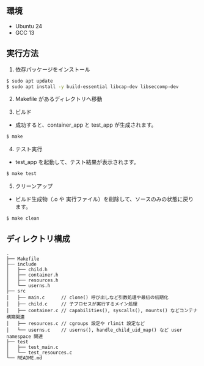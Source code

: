 ## 環境
- Ubuntu 24
- GCC 13

## 実行方法

1.  依存パッケージをインストール
```sh
$ sudo apt update
$ sudo apt install -y build-essential libcap-dev libseccomp-dev
```

2. Makefile があるディレクトリへ移動

3. ビルド
  - 成功すると、container_app と test_app が生成されます。
```sh
$ make
```

4. テスト実行
  - test_app を起動して、テスト結果が表示されます。
```sh
$ make test
```

5. クリーンアップ
  - ビルド生成物（.o や 実行ファイル）を削除して、ソースのみの状態に戻ります。
```sh
$ make clean
```

## ディレクトリ構成

```
.
├── Makefile
├── include
│   ├── child.h
│   ├── container.h
│   ├── resources.h
│   └── userns.h
├── src
│   ├── main.c      // clone() 呼び出しなど引数処理や最初の初期化
│   ├── child.c     // 子プロセスが実行するメイン処理
│   ├── container.c // capabilities(), syscalls(), mounts() などコンテナ構築関連
│   ├── resources.c // cgroups 設定や rlimit 設定など
│   └── userns.c    // userns(), handle_child_uid_map() など user namespace 関連
├── test
│   ├── test_main.c
│   └── test_resources.c
└── README.md
```
